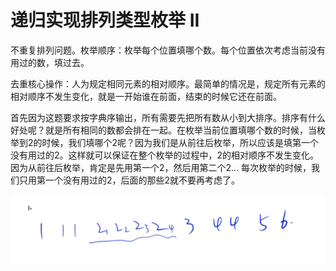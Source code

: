 # 递归实现排列类型枚举 II

不重复排列问题。枚举顺序：枚举每个位置填哪个数。每个位置依次考虑当前没有用过的数，填过去。

去重核心操作：人为规定相同元素的相对顺序。最简单的情况是，规定所有元素的相对顺序不发生变化，就是一开始谁在前面，结束的时候它还在前面。

首先因为这题要求按字典序输出，所有需要先把所有数从小到大排序。排序有什么好处呢？就是所有相同的数都会排在一起。在枚举当前位置填哪个数的时候，当枚举到2的时候，我们填哪个2呢？因为我们是从前往后枚举，所以应该是填第一个没有用过的2。这样就可以保证在整个枚举的过程中，2的相对顺序不发生变化。因为从前往后枚举，肯定是先用第一个2，然后用第二个2... 每次枚举的时候，我们只用第一个没有用过的2，后面的那些2就不要再考虑了。

![](imgs/1.png)

